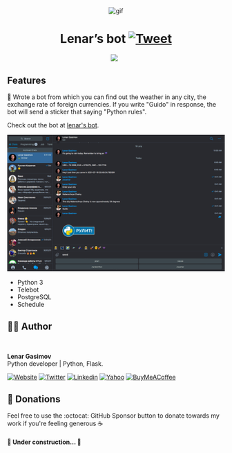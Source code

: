 <p align="center">
<img width="" src="https://media.giphy.com/media/TRklv98Fvo0Tu/giphy.gif" align="center" alt="gif" />
<h1 align="center">Lenar’s bot
    <a href="https://img.shields.io/twitter/url/http/shields.io.svg?style=social)](https://twitter.com/intent/tweet?&url=https://github.com/lenargasimov/stickerbot&via=lenargasimov&hashtags=python,bot,telegram,developers">
      <img alt="Tweet" src="https://img.shields.io/twitter/url/http/shields.io.svg?style=social" />
    </a>
</h1>
</p>

<p align="center">
    <img src="https://img.shields.io/github/last-commit/lenargasimov/stickerbot?style=plastic">
    <img src="https://img.shields.io/github/forks/lenargasimov/stickerbot.svg" alt="">
    <img src="https://img.shields.io/github/stars/lenargasimov/stickerbot.svg" alt="">
</p>

## Features

🔮 Wrote a bot from which you can find out the weather in any city, the exchange rate of foreign currencies. If you 
write "Guido" in response, the bot will send a sticker that saying "Python rules".

Check out the bot at [lenar's bot](https://t.me/itpytonbot).

![bot](bot.png)

- Python 3
- Telebot
- PostgreSQL
- Schedule

## 👨‍💻 Author

<img style="border-radius: 50%" src="https://github.com/lenargasimov.png" width="100px;" alt=""/>
<br>
  
<p>
<b>Lenar Gasimov</b><br>Python developer | Python, Flask.</p>
    
[![Website](https://img.shields.io/badge/Website/Blog-black?&style=for-the-badge&logo=website&logoColor=white)](https://lenargasimov.dev)
[![Twitter](https://img.shields.io/badge/Twitter-1DA1F2?style=for-the-badge&logo=twitter&logoColor=white)](https://twitter.com/lenargasimov)
[![Linkedin](https://img.shields.io/badge/linkedin-%230077B5.svg?&style=for-the-badge&logo=linkedin&logoColor=white)](https://www.linkedin.com/in/lenargasimov)
[![Yahoo](https://img.shields.io/badge/Yahoo-720e9e?style=for-the-badge&logo=yahoo&logoColor=white)](mailto:lenargasimov@yahoo.com)
[![BuyMeACoffee](https://img.shields.io/badge/Buy%20Me%20a%20Coffee-ffdd00?style=for-the-badge&logo=buy-me-a-coffee&logoColor=black)](https://www.buymeacoffee.com/lenargasimov)

## 💸 Donations

Feel free to use the :octocat: GitHub Sponsor button to donate towards my work if you're feeling generous ☕️


#### 🚧 Under construction... 🚧
